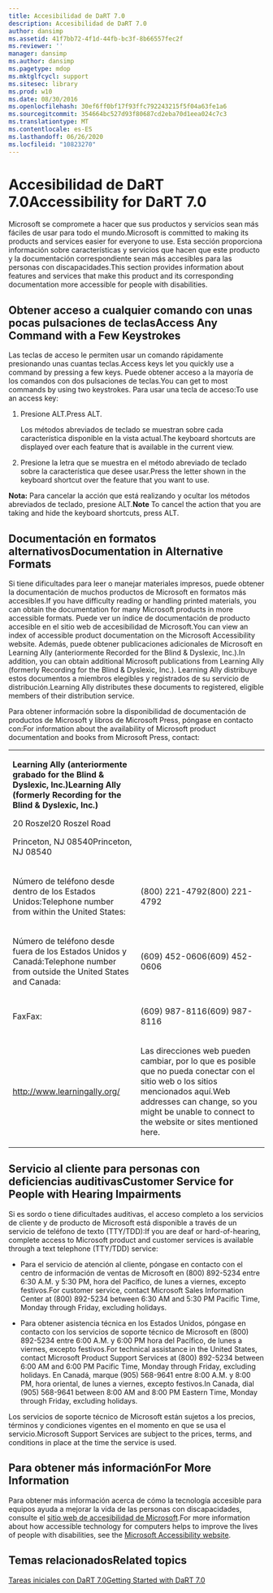 ```yaml
---
title: Accesibilidad de DaRT 7.0
description: Accesibilidad de DaRT 7.0
author: dansimp
ms.assetid: 41f7bb72-4f1d-44fb-bc3f-8b66557fec2f
ms.reviewer: ''
manager: dansimp
ms.author: dansimp
ms.pagetype: mdop
ms.mktglfcycl: support
ms.sitesec: library
ms.prod: w10
ms.date: 08/30/2016
ms.openlocfilehash: 30ef6ff0bf17f93ffc792243215f5f04a63fe1a6
ms.sourcegitcommit: 354664bc527d93f80687cd2eba70d1eea024c7c3
ms.translationtype: MT
ms.contentlocale: es-ES
ms.lasthandoff: 06/26/2020
ms.locfileid: "10823270"
---
```

# <span data-ttu-id="3b28e-103">Accesibilidad de DaRT 7.0</span><span class="sxs-lookup"><span data-stu-id="3b28e-103">Accessibility for DaRT 7.0</span></span>


<span data-ttu-id="3b28e-104">Microsoft se compromete a hacer que sus productos y servicios sean más fáciles de usar para todo el mundo.</span><span class="sxs-lookup"><span data-stu-id="3b28e-104">Microsoft is committed to making its products and services easier for everyone to use.</span></span> <span data-ttu-id="3b28e-105">Esta sección proporciona información sobre características y servicios que hacen que este producto y la documentación correspondiente sean más accesibles para las personas con discapacidades.</span><span class="sxs-lookup"><span data-stu-id="3b28e-105">This section provides information about features and services that make this product and its corresponding documentation more accessible for people with disabilities.</span></span>

## <span data-ttu-id="3b28e-106">Obtener acceso a cualquier comando con unas pocas pulsaciones de teclas</span><span class="sxs-lookup"><span data-stu-id="3b28e-106">Access Any Command with a Few Keystrokes</span></span>


<span data-ttu-id="3b28e-107">Las teclas de acceso le permiten usar un comando rápidamente presionando unas cuantas teclas.</span><span class="sxs-lookup"><span data-stu-id="3b28e-107">Access keys let you quickly use a command by pressing a few keys.</span></span> <span data-ttu-id="3b28e-108">Puede obtener acceso a la mayoría de los comandos con dos pulsaciones de teclas.</span><span class="sxs-lookup"><span data-stu-id="3b28e-108">You can get to most commands by using two keystrokes.</span></span> <span data-ttu-id="3b28e-109">Para usar una tecla de acceso:</span><span class="sxs-lookup"><span data-stu-id="3b28e-109">To use an access key:</span></span>

1.  <span data-ttu-id="3b28e-110">Presione ALT.</span><span class="sxs-lookup"><span data-stu-id="3b28e-110">Press ALT.</span></span>

    <span data-ttu-id="3b28e-111">Los métodos abreviados de teclado se muestran sobre cada característica disponible en la vista actual.</span><span class="sxs-lookup"><span data-stu-id="3b28e-111">The keyboard shortcuts are displayed over each feature that is available in the current view.</span></span>

2.  <span data-ttu-id="3b28e-112">Presione la letra que se muestra en el método abreviado de teclado sobre la característica que desee usar.</span><span class="sxs-lookup"><span data-stu-id="3b28e-112">Press the letter shown in the keyboard shortcut over the feature that you want to use.</span></span>

<span data-ttu-id="3b28e-113">**Nota:**  Para cancelar la acción que está realizando y ocultar los métodos abreviados de teclado, presione ALT.</span><span class="sxs-lookup"><span data-stu-id="3b28e-113">**Note** To cancel the action that you are taking and hide the keyboard shortcuts, press ALT.</span></span>

 

## <span data-ttu-id="3b28e-114">Documentación en formatos alternativos</span><span class="sxs-lookup"><span data-stu-id="3b28e-114">Documentation in Alternative Formats</span></span>


<span data-ttu-id="3b28e-115">Si tiene dificultades para leer o manejar materiales impresos, puede obtener la documentación de muchos productos de Microsoft en formatos más accesibles.</span><span class="sxs-lookup"><span data-stu-id="3b28e-115">If you have difficulty reading or handling printed materials, you can obtain the documentation for many Microsoft products in more accessible formats.</span></span> <span data-ttu-id="3b28e-116">Puede ver un índice de documentación de producto accesible en el sitio web de accesibilidad de Microsoft.</span><span class="sxs-lookup"><span data-stu-id="3b28e-116">You can view an index of accessible product documentation on the Microsoft Accessibility website.</span></span> <span data-ttu-id="3b28e-117">Además, puede obtener publicaciones adicionales de Microsoft en Learning Ally (anteriormente Recorded for the Blind & Dyslexic, Inc.).</span><span class="sxs-lookup"><span data-stu-id="3b28e-117">In addition, you can obtain additional Microsoft publications from Learning Ally (formerly Recording for the Blind & Dyslexic, Inc.).</span></span> <span data-ttu-id="3b28e-118">Learning Ally distribuye estos documentos a miembros elegibles y registrados de su servicio de distribución.</span><span class="sxs-lookup"><span data-stu-id="3b28e-118">Learning Ally distributes these documents to registered, eligible members of their distribution service.</span></span>

<span data-ttu-id="3b28e-119">Para obtener información sobre la disponibilidad de documentación de productos de Microsoft y libros de Microsoft Press, póngase en contacto con:</span><span class="sxs-lookup"><span data-stu-id="3b28e-119">For information about the availability of Microsoft product documentation and books from Microsoft Press, contact:</span></span>

<table>
<colgroup>
<col width="50%" />
<col width="50%" />
</colgroup>
<tbody>
<tr class="odd">
<td align="left"><p><strong><span data-ttu-id="3b28e-120">Learning Ally (anteriormente grabado for the Blind &amp; Dyslexic, Inc.)</span><span class="sxs-lookup"><span data-stu-id="3b28e-120">Learning Ally (formerly Recording for the Blind &amp; Dyslexic, Inc.)</span></span></strong></p>
<p><span data-ttu-id="3b28e-121">20 Roszel</span><span class="sxs-lookup"><span data-stu-id="3b28e-121">20 Roszel Road</span></span></p>
<p><span data-ttu-id="3b28e-122">Princeton, NJ 08540</span><span class="sxs-lookup"><span data-stu-id="3b28e-122">Princeton, NJ 08540</span></span></p></td>
<td align="left"><p></p></td>
</tr>
<tr class="even">
<td align="left"><p><span data-ttu-id="3b28e-123">Número de teléfono desde dentro de los Estados Unidos:</span><span class="sxs-lookup"><span data-stu-id="3b28e-123">Telephone number from within the United States:</span></span></p></td>
<td align="left"><p><span data-ttu-id="3b28e-124">(800) 221-4792</span><span class="sxs-lookup"><span data-stu-id="3b28e-124">(800) 221-4792</span></span></p></td>
</tr>
<tr class="odd">
<td align="left"><p><span data-ttu-id="3b28e-125">Número de teléfono desde fuera de los Estados Unidos y Canadá:</span><span class="sxs-lookup"><span data-stu-id="3b28e-125">Telephone number from outside the United States and Canada:</span></span></p></td>
<td align="left"><p><span data-ttu-id="3b28e-126">(609) 452-0606</span><span class="sxs-lookup"><span data-stu-id="3b28e-126">(609) 452-0606</span></span></p></td>
</tr>
<tr class="even">
<td align="left"><p><span data-ttu-id="3b28e-127">Fax</span><span class="sxs-lookup"><span data-stu-id="3b28e-127">Fax:</span></span></p></td>
<td align="left"><p><span data-ttu-id="3b28e-128">(609) 987-8116</span><span class="sxs-lookup"><span data-stu-id="3b28e-128">(609) 987-8116</span></span></p></td>
</tr>
<tr class="odd">
<td align="left"><p><a href="https://go.microsoft.com/fwlink/?linkid=239" data-raw-source="[http://www.learningally.org/](https://go.microsoft.com/fwlink/?linkid=239)">http://www.learningally.org/</a></p></td>
<td align="left"><p><span data-ttu-id="3b28e-129">Las direcciones web pueden cambiar, por lo que es posible que no pueda conectar con el sitio web o los sitios mencionados aquí.</span><span class="sxs-lookup"><span data-stu-id="3b28e-129">Web addresses can change, so you might be unable to connect to the website or sites mentioned here.</span></span></p></td>
</tr>
</tbody>
</table>

 

## <span data-ttu-id="3b28e-130">Servicio al cliente para personas con deficiencias auditivas</span><span class="sxs-lookup"><span data-stu-id="3b28e-130">Customer Service for People with Hearing Impairments</span></span>


<span data-ttu-id="3b28e-131">Si es sordo o tiene dificultades auditivas, el acceso completo a los servicios de cliente y de producto de Microsoft está disponible a través de un servicio de teléfono de texto (TTY/TDD):</span><span class="sxs-lookup"><span data-stu-id="3b28e-131">If you are deaf or hard-of-hearing, complete access to Microsoft product and customer services is available through a text telephone (TTY/TDD) service:</span></span>

-   <span data-ttu-id="3b28e-132">Para el servicio de atención al cliente, póngase en contacto con el centro de información de ventas de Microsoft en (800) 892-5234 entre 6:30 A.M. y 5:30 PM, hora del Pacífico, de lunes a viernes, excepto festivos.</span><span class="sxs-lookup"><span data-stu-id="3b28e-132">For customer service, contact Microsoft Sales Information Center at (800) 892-5234 between 6:30 AM and 5:30 PM Pacific Time, Monday through Friday, excluding holidays.</span></span>

-   <span data-ttu-id="3b28e-133">Para obtener asistencia técnica en los Estados Unidos, póngase en contacto con los servicios de soporte técnico de Microsoft en (800) 892-5234 entre 6:00 A.M. y 6:00 PM hora del Pacífico, de lunes a viernes, excepto festivos.</span><span class="sxs-lookup"><span data-stu-id="3b28e-133">For technical assistance in the United States, contact Microsoft Product Support Services at (800) 892-5234 between 6:00 AM and 6:00 PM Pacific Time, Monday through Friday, excluding holidays.</span></span> <span data-ttu-id="3b28e-134">En Canadá, marque (905) 568-9641 entre 8:00 A.M. y 8:00 PM, hora oriental, de lunes a viernes, excepto festivos.</span><span class="sxs-lookup"><span data-stu-id="3b28e-134">In Canada, dial (905) 568-9641 between 8:00 AM and 8:00 PM Eastern Time, Monday through Friday, excluding holidays.</span></span>

<span data-ttu-id="3b28e-135">Los servicios de soporte técnico de Microsoft están sujetos a los precios, términos y condiciones vigentes en el momento en que se usa el servicio.</span><span class="sxs-lookup"><span data-stu-id="3b28e-135">Microsoft Support Services are subject to the prices, terms, and conditions in place at the time the service is used.</span></span>

## <span data-ttu-id="3b28e-136">Para obtener más información</span><span class="sxs-lookup"><span data-stu-id="3b28e-136">For More Information</span></span>


<span data-ttu-id="3b28e-137">Para obtener más información acerca de cómo la tecnología accesible para equipos ayuda a mejorar la vida de las personas con discapacidades, consulte el [sitio web de accesibilidad de Microsoft](https://go.microsoft.com/fwlink/?linkid=8431).</span><span class="sxs-lookup"><span data-stu-id="3b28e-137">For more information about how accessible technology for computers helps to improve the lives of people with disabilities, see the [Microsoft Accessibility website](https://go.microsoft.com/fwlink/?linkid=8431).</span></span>

## <span data-ttu-id="3b28e-138">Temas relacionados</span><span class="sxs-lookup"><span data-stu-id="3b28e-138">Related topics</span></span>


[<span data-ttu-id="3b28e-139">Tareas iniciales con DaRT 7.0</span><span class="sxs-lookup"><span data-stu-id="3b28e-139">Getting Started with DaRT 7.0</span></span>](getting-started-with-dart-70-new-ia.md)

 

 





